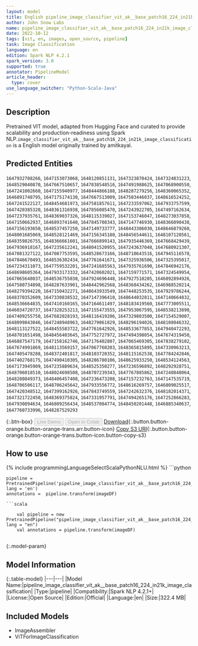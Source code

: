 ```yaml
---
layout: model
title: English pipeline_image_classifier_vit_ak__base_patch16_224_in21k_image_classification ViTForImageClassification from amitkayal
author: John Snow Labs
name: pipeline_image_classifier_vit_ak__base_patch16_224_in21k_image_classification
date: 2022-10-12
tags: [vit, en, images, open_source, pipeline]
task: Image Classification
language: en
edition: Spark NLP 4.2.1
spark_version: 3.0
supported: true
annotator: PipelineModel
article_header:
  type: cover
use_language_switcher: "Python-Scala-Java"
---
```


## Description

Pretrained VIT  model, adapted from Hugging Face and curated to provide scalability and production-readiness using Spark NLP.`image_classifier_vit_ak__base_patch16_224_in21k_image_classification` is a English model originally trained by amitkayal.


## Predicted Entities

`1647932708266`, `1647153073068`, `1648120851131`, `1647323870424`, `1647324831223`, `1648529040870`, `1647667510657`, `1647838548516`, `1647491988625`, `1647068900550`, `1647241002660`, `1647155940977`, `1648444866188`, `1648287279256`, `1648360065352`, `1646891748795`, `1647175174130`, `1647667513009`, `1647503446037`, `1648616524252`, `1647241522127`, `1648454681973`, `1647581857611`, `1647233597062`, `1647933757599`, `1647420385320`, `1648361316938`, `1647856085470`, `1647243922705`, `1647497162634`, `1647237935761`, `1648369037326`, `1648115339027`, `1647153746047`, `1648273037858`, `1647150662937`, `1646893741640`, `1647845708343`, `1647147746930`, `1648366090438`, `1647156193650`, `1648537457250`, `1647149733777`, `1648443306030`, `1648646879260`, `1648001685069`, `1648528121469`, `1647156345180`, `1648456544611`, `1648107120561`, `1648359826755`, `1648366661601`, `1647666899143`, `1647935446369`, `1647668429439`, `1647936918167`, `1647235612241`, `1648041520955`, `1647243637048`, `1647680921307`, `1647081327122`, `1647087753595`, `1648528673166`, `1648710643516`, `1647945116578`, `1647846670493`, `1648536302434`, `1647761641671`, `1647325936506`, `1647325395017`, `1647234311073`, `1647759532201`, `1647241685563`, `1647935761690`, `1647846942176`, `1648698605364`, `1647933173332`, `1647420602021`, `1647159771571`, `1647324549954`, `1647065648037`, `1648536755030`, `1647924696448`, `1647927510285`, `1646892894926`, `1647580734898`, `1648287633901`, `1648442962568`, `1648368434262`, `1646988520214`, `1648279394220`, `1647150432271`, `1648643933549`, `1647448253535`, `1647929786244`, `1648370352609`, `1647330838532`, `1647147396410`, `1648644032811`, `1647140664832`, `1648536664835`, `1647410160165`, `1647164611497`, `1648183419560`, `1647773005511`, `1646034720737`, `1647328253213`, `1647155473555`, `1647953067595`, `1648538213890`, `1647409255750`, `1647682028193`, `1648116419206`, `1647329803500`, `1647154529007`, `1648099843046`, `1647248948963`, `1648279061829`, `1648296194026`, `1648108046332`, `1648113127522`, `1648455583722`, `1647761642926`, `1648533677853`, `1647940472293`, `1648701651498`, `1648456403645`, `1647752727972`, `1647494398054`, `1647674319450`, `1646887547179`, `1647158162746`, `1647176402807`, `1647065469305`, `1647838279102`, `1647674991869`, `1648113569157`, `1647067760203`, `1648365815895`, `1647330963213`, `1647405478288`, `1648372401817`, `1648103720352`, `1648115162538`, `1647784242846`, `1647402768175`, `1647490410305`, `1648286780106`, `1648625933250`, `1648534124563`, `1647173945909`, `1647235889634`, `1648525350277`, `1647236596892`, `1648292928751`, `1648706018510`, `1648024698508`, `1648707239343`, `1647767885862`, `1647240848064`, `1648280849373`, `1648406457408`, `1647236473208`, `1647157232763`, `1647147535719`, `1648706506117`, `1648706245642`, `1647933556772`, `1648616269757`, `1646809025517`, `1647420348512`, `1647399162926`, `1647843749559`, `1647242632376`, `1648182014371`, `1647321722450`, `1648369375824`, `1647331957791`, `1647494265176`, `1647252866283`, `1647930894634`, `1646809256434`, `1648537084774`, `1648450201448`, `1646885340637`, `1647760733996`, `1648287529293`



{:.btn-box}
<button class="button button-orange" disabled>Live Demo</button>
<button class="button button-orange" disabled>Open in Colab</button>
[Download](https://s3.amazonaws.com/auxdata.johnsnowlabs.com/public/models/pipeline_image_classifier_vit_ak__base_patch16_224_in21k_image_classification_en_4.2.1_3.0_1665536296202.zip){:.button.button-orange.button-orange-trans.arr.button-icon}
[Copy S3 URI](s3://auxdata.johnsnowlabs.com/public/models/pipeline_image_classifier_vit_ak__base_patch16_224_in21k_image_classification_en_4.2.1_3.0_1665536296202.zip){:.button.button-orange.button-orange-trans.button-icon.button-copy-s3}

## How to use



<div class="tabs-box" markdown="1">
{% include programmingLanguageSelectScalaPythonNLU.html %}
```python

    pipeline = PretrainedPipeline('pipeline_image_classifier_vit_ak__base_patch16_224_in21k_image_classification', lang = 'en')
    annotations =  pipeline.transform(imageDF)
    
```
```scala

    val pipeline = new PretrainedPipeline("pipeline_image_classifier_vit_ak__base_patch16_224_in21k_image_classification", lang = "en")
    val annotations = pipeline.transform(imageDF)
    
```
</div>

{:.model-param}
## Model Information

{:.table-model}
|---|---|
|Model Name:|pipeline_image_classifier_vit_ak__base_patch16_224_in21k_image_classification|
|Type:|pipeline|
|Compatibility:|Spark NLP 4.2.1+|
|License:|Open Source|
|Edition:|Official|
|Language:|en|
|Size:|322.4 MB|

## Included Models

- ImageAssembler
- ViTForImageClassification
